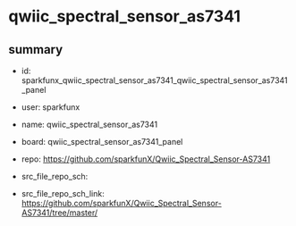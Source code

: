 # qwiic_spectral_sensor_as7341
 
## summary 
* id: sparkfunx_qwiic_spectral_sensor_as7341_qwiic_spectral_sensor_as7341_panel
* user: sparkfunx
* name: qwiic_spectral_sensor_as7341
* board: qwiic_spectral_sensor_as7341_panel
* repo: https://github.com/sparkfunX/Qwiic_Spectral_Sensor-AS7341



* src_file_repo_sch: 
* src_file_repo_sch_link: https://github.com/sparkfunX/Qwiic_Spectral_Sensor-AS7341/tree/master/






